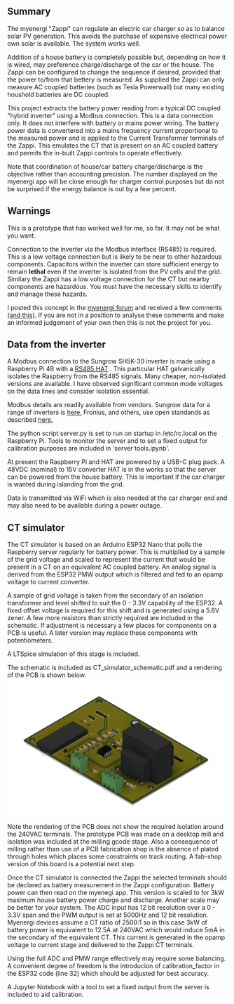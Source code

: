 ## Summary
The myenergi "Zappi" can regulate an electric car charger so as to balance solar PV generation.  This avoids the purchase of expensive electrical power own solar is available.  The system works well.  

Addition of a house battery is completely possible but, depending on how it is wired, may preference charge/discharge of the car or the house. The Zappi can be configured to change the sequence if desired, provided that the power to/from that bettery is measured.   As supplied the Zappi can only measure AC coupled batteries (such as Tesla Powerwall) but many existing houshold batteries are DC coupled.

This project extracts the battery power reading from a typical DC coupled "hybrid inverter" using a Modbus connection.  This is a data connection only.  It does not interfere with battery or mains power wiring.   The battery power data is convertered into a mains frequency current proportional to the measured power and is applied to the Current Transformer terminals of the Zappi.  This emulates the CT that is present on an AC coupled battery and permits the in-built Zappi controls to operate effectively.

Note that coordination of house/car battery charge/discharge is the objective rather than accounting precision.  The number displayed on the myenergi app will be close enough for charger control purposes but do not be surprised if the energy balance is out by a few percent.

## Warnings
This is a prototype that has worked well for me, so far.   It may not be what you want.

Connection to the inverter via the Modbus interface (RS485) is required.  This is a low voltage connection but is likely to be near to other hazardous components.  Capacitors within the inverter can store sufficient energy to remain **lethal** even if the inverter is isolated from the PV cells and the grid.  Similary the Zappi has a low voltage connection for the CT but nearby components are hazardous.   You must have the necessary skills to identify and manage these hazards. 

I posted this concept in the [myenergi forum](https://myenergi.info/viewtopic.php?p=132908#p132908)   and received a few comments [(and this)](https://myenergi.info/viewtopic.php?p=133013#p133013).  If you are not in a position to analyse these comments and make an informed judgement of your own then this is not the project for you.

## Data from the inverter
A Modbus connection to the Sungrow SH5K-30 inverter is made using a Raspberry Pi 4B with a [RS485 HAT](https://www.waveshare.com/rs485-can-hat-b.htm) .  This particular HAT galvanically isolates the Raspberry from the RS485 signals.  Many cheaper, non-isolated versions are available.  I have observed significant common mode voltages on the data lines and consider isolation essential.  

Modbus details are readily available from vendors.  Sungrow data for a range of inverters is [here.](https://www.photovoltaikforum.com/core/attachment/235914-ti-20211231-communication-protocol-of-residential-hybrid-inverter-v1-0-23-en-pdf/)   Fronius, and others, use open standands as described [here.](https://www.fronius.com/en/solar-energy/installers-partners/technical-data/all-products/system-monitoring/open-interfaces/modbus-rtu)

The python script server.py is set to run on startup in /etc/rc.local on the Raspberry Pi.  Tools to monitor the server and to set a fixed output for calibration purposes are included in 'server tools.ipynb'.

At present the Raspberry Pi and HAT are powered by a USB-C plug pack.  A 48VDC (nominal) to 15V converter HAT is in the works so that the server can be powered from the house battery.  This is important if the car charger is wanted during islanding from the grid.

Data is transmitted via WiFi which is also needed at the car charger end and may also need to be available during a power outage.

## CT simulator
The CT simulator is based on an Arduino ESP32 Nano that polls the Raspberry server regularly for battery power.  This is multiplied by a sample of the grid voltage and scaled to represent the current that would be present in a CT on an equivalent AC coupled battery.  An analog signal is derived from the ESP32 PMW output which is filtered and fed to an opamp voltage to current converter.  

A sample of grid voltage is taken from the secondary of an isolation transformer and level shifted to suit the 0 - 3.3V capability of the ESP32.  A fixed offset voltage is required for this shift and is generated using a 5.6V zener.  A few more resistors than strictly required are included in the schematic.  If adjustment is necessary a few places for components on a PCB is useful.  A later version may replace these components with potentiometers.

A LTSpice simulation of this stage is included.

The schematic is included as CT_simulator_schematic.pdf and a rendering of the PCB is shown below.
![PCB](CT_simulator_PCB.png) 

Note the rendering of the PCB does not show the required isolation around the 240VAC terminals.  The prototype PCB was made on a desktop mill and isolation was included at the milling gcode stage.   Also a consequence of milling rather than use of a PCB fabrication shop is the absence of plated through holes which places some constraints on track routing.  A fab-shop version of this board is a potential next step.

Once the CT simulator is connected the Zappi the selected terminals should be declared as battery measurement in the Zappi configuration.  Battery power can then read on the myenegi app.  This version is scaled to for 3kW maximum house battery power charge and discharge.  Another scale may be better for your system.  The ADC input has 12 bit resolution over a 0 - 3.3V span and the PWM output is set at 5000Hz and 12 bit resolution.  Myenergi devices assume a CT ratio of 2500:1 so in this case  3kW of battery power is equivalent to 12.5A at 240VAC which would induce 5mA in the secondary of the equivalent CT.  This current is generated in the opamp voltage to current stage and delivered to the Zappi CT terminals.

Using the full ADC and PMW range effectively may require some balancing.  A convenient degree of freedom is the introducion of calibration_factor in the ESP32 code (line 32) which should be adjusted for best accuracy.

A Jupyter Notebook with a tool to set a fixed output from the server is included to aid calibration.


